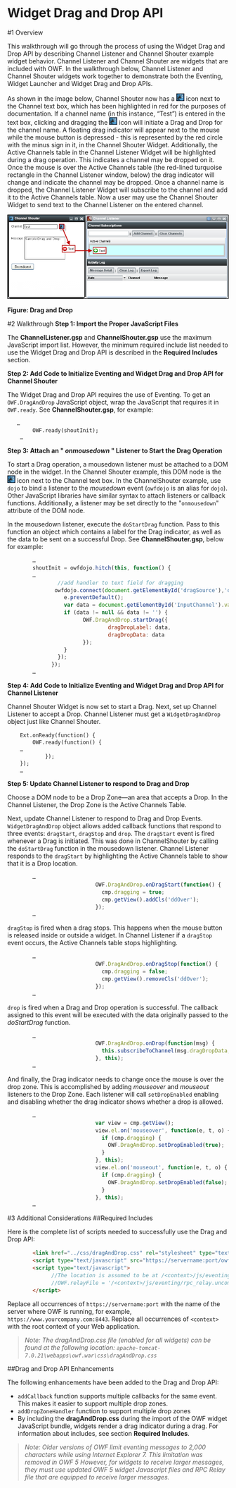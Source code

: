 #   Widget Drag and Drop API
#1   Overview

This walkthrough will go through the process of using the Widget Drag and Drop API by describing Channel Listener and Channel Shouter example widget behavior. Channel Listener and Channel Shouter are widgets that are included with OWF. In the walkthrough below, Channel Listener and Channel Shouter widgets work together to demonstrate both the Eventing, Widget Launcher and Widget Drag and Drop APIs.

As shown in the image below, Channel Shouter now has a ![Channel Shouter](OWFImages/OWF7/channel_shouter_small.png) icon next to the Channel text box, which has been highlighted in red for the purposes of documentation. If a channel name (in this instance, “Test”) is entered in the text box, clicking and dragging the ![Channel Shouter](OWFImages/OWF7/channel_shouter_small.png) icon will initiate a Drag and Drop for the channel name. A floating drag indicator will appear next to the mouse while the mouse button is depressed - this is represented by the red circle with the minus sign in it, in the Channel Shouter Widget. Additionally, the Active Channels table in the Channel Listener Widget will be highlighted during a drag operation. This indicates a channel may be dropped on it. Once the mouse is over the Active Channels table (the red-lined turquoise rectangle in the Channel Listener window, below) the drag indicator will change and indicate the channel may be dropped. Once a channel name is dropped, the Channel Listener Widget will subscribe to the channel and add it to the Active Channels table. Now a user may use the Channel Shouter Widget to send text to the Channel Listener on the entered channel.

![Drag and Drop](OWFImages/OWF7/drag_and_drop.png)

**Figure: Drag and Drop**

#2   Walkthrough
**Step 1: Import the Proper JavaScript Files**

The **ChannelListener.gsp** and **ChannelShouter.gsp** use the maximum JavaScript import list. However, the minimum required include list needed to use the Widget Drag and Drop API is described in the **Required Includes** section.

**Step 2: Add Code to Initialize Eventing and Widget Drag and Drop API for Channel Shouter**

The Widget Drag and Drop API requires the use of Eventing. To get an `OWF.DragAndDrop` JavaScript object, wrap the JavaScript that requires it in `OWF.ready`. See **ChannelShouter.gsp**, for example:

       …
        	OWF.ready(shoutInit);
        …

**Step 3: Attach an " *onmousedown* " Listener to Start the Drag Operation**

To start a Drag operation, a mousedown listener must be attached to a DOM node in the widget. In the Channel Shouter example, this DOM node is the ![Channel Shouter](OWFImages/OWF7/channel_shouter_small.png) icon next to the Channel text box. In the ChannelShouter example, use `dojo` to bind a listener to the *mousedown* event (`owfdojo` is an alias for `dojo`). Other JavaScript libraries have similar syntax to attach listeners or callback functions. Additionally, a listener may be set directly to the "`onmousedown`" attribute of the DOM node.

In the mousedown listener, execute the `doStartDrag` function. Pass to this function an object which contains a label for the Drag indicator, as well as the data to be sent on a successful Drop. See **ChannelShouter.gsp**, below for example:

```javascript
        …
        shoutInit = owfdojo.hitch(this, function() {
        …
                //add handler to text field for dragging
               owfdojo.connect(document.getElementById('dragSource'),'onmousedown',this,function(e) {
                  e.preventDefault();
                  var data = document.getElementById('InputChannel').value;
                  if (data != null && data != '') {
                        OWF.DragAndDrop.startDrag({
                                dragDropLabel: data,
                                dragDropData: data
                        });
                  }
                });
              });
        …
```

**Step 4: Add Code to Initialize Eventing and Widget Drag and Drop API for Channel Listener**

Channel Shouter Widget is now set to start a Drag. Next, set up Channel Listener to accept a Drop. Channel Listener must get a `WidgetDragAndDrop` object just like Channel Shouter.  

        Ext.onReady(function() {
        	OWF.ready(function() {
        …
                });
        });
        …

**Step 5: Update Channel Listener to respond to Drag and Drop**

Choose a DOM node to be a Drop Zone—an area that accepts a Drop. In the Channel Listener, the Drop Zone is the Active Channels Table.

Next, update Channel Listener to respond to Drag and Drop Events. `WidgetDragAndDrop` object allows added callback functions that respond to three events: `dragStart`, `dragStop` and `drop`. The `dragStart` event is fired whenever a Drag is initiated. This was done in ChannelShouter by calling the `doStartDrag` function in the mousedown listener. Channel Listener responds to the `dragStart` by highlighting the Active Channels table to show that it is a Drop location.

```javascript
        …
                            OWF.DragAndDrop.onDragStart(function() {
                              cmp.dragging = true;
                              cmp.getView().addCls('ddOver');
                            });
        …
```

`dragStop` is fired when a drag stops. This happens when the mouse button is released inside or outside a widget. In Channel Listener if a `dragStop` event occurs, the Active Channels table stops highlighting.

```javascript
        …
                            OWF.DragAndDrop.onDragStop(function() {
                              cmp.dragging = false;
                              cmp.getView().removeCls('ddOver');
                            });
        …
```

`drop` is fired when a Drag and Drop operation is successful. The callback assigned to this event will be executed with the data originally passed to the *doStartDrag* function. 

```javascript
        …
                            OWF.DragAndDrop.onDrop(function(msg) {
                              this.subscribeToChannel(msg.dragDropData, false);
                            }, this);
        …
```

And finally, the Drag indicator needs to change once the mouse is over the drop zone. This is accomplished by adding *mouseover* and *mouseout* listeners to the Drop Zone. Each listener will call `setDropEnabled` enabling and disabling whether the drag indicator shows whether a drop is allowed.

```javascript
        …
                            var view = cmp.getView();
                            view.el.on('mouseover', function(e, t, o) {
                              if (cmp.dragging) {
                                OWF.DragAndDrop.setDropEnabled(true);
                              }
                            }, this);
                            view.el.on('mouseout', function(e, t, o) {
                              if (cmp.dragging) {
                                OWF.DragAndDrop.setDropEnabled(false);
                              }
                            }, this);
        …
```

#3   Additional Considerations
##Required Includes

Here is the complete list of scripts needed to successfully use the Drag and Drop API:

```html
        <link href="../css/dragAndDrop.css" rel="stylesheet" type="text/css">
        <script type="text/javascript" src="https://servername:port/owf/js-min/owf-widget-min.js"></script>
        <script type="text/javascript">
              //The location is assumed to be at /<context>/js/eventing/rpc_relay.uncompressed.html if it is not set
              //OWF.relayFile = '/<context>/js/eventing/rpc_relay.uncompressed.html';
        </script>
```

Replace all occurrences of `https://servername:port` with the name of the server where OWF is running, for example, `https://www.yourcompany.com:8443`.  Replace all occurrences of `<context>` with the root context of your Web application.

> _Note: The dragAndDrop.css file (enabled for all widgets) can be found at the following location: 
`apache-tomcat-7.0.21\webapps\owf.war\css\dragAndDrop.css`_

##Drag and Drop API Enhancements

The following enhancements have been added to the Drag and Drop API:
* `addCallback` function supports multiple callbacks for the same event. This makes it easier to support multiple drop zones.
* `addDropZoneHandler` function to support multiple drop zones
* By including the **dragAndDrop.css**  during the import of the OWF widget JavaScript bundle,  widgets render a drag indicator during a drag. For information about includes, see section **Required Includes**. 

> _Note: Older versions of OWF limit eventing messages to 2,000 characters while using Internet Explorer 7. This limitation was removed in OWF 5 However, for widgets to receive larger messages, they must use updated OWF 5 widget Javascript files and RPC Relay file that are equipped to receive larger messages._
